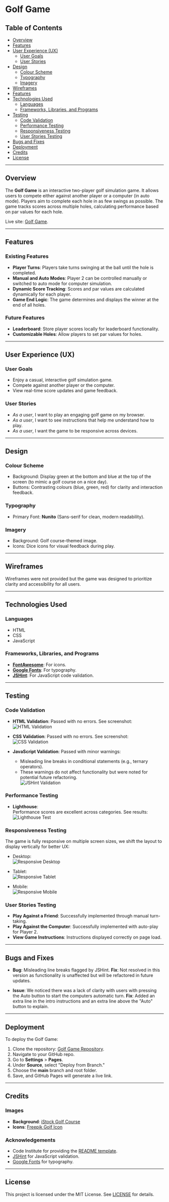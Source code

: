 # Golf Game

## Table of Contents

- [Overview](#overview)
- [Features](#features)
- [User Experience (UX)](#user-experience-ux)
  - [User Goals](#user-goals)
  - [User Stories](#user-stories)
- [Design](#design)
  - [Colour Scheme](#colour-scheme)
  - [Typography](#typography)
  - [Imagery](#imagery)
- [Wireframes](#wireframes)
- [Features](#features)
- [Technologies Used](#technologies-used)
  - [Languages](#languages)
  - [Frameworks, Libraries, and Programs](#frameworks-libraries-and-programs)
- [Testing](#testing)
  - [Code Validation](#code-validation)
  - [Performance Testing](#performance-testing)
  - [Responsiveness Testing](#responsiveness-testing)
  - [User Stories Testing](#user-stories-testing)
- [Bugs and Fixes](#bugs-and-fixes)
- [Deployment](#deployment)
- [Credits](#credits)
- [License](#license)

---

## Overview

The **Golf Game** is an interactive two-player golf simulation game. It allows users to compete either against another player or a computer (in auto mode). Players aim to complete each hole in as few swings as possible. The game tracks scores across multiple holes, calculating performance based on par values for each hole.

Live site: <a href="https://github.com/dickiegog/PP2-2/deployments/github-pages" target="_blank">Golf Game</a>.

---

## Features

### Existing Features

- **Player Turns**: Players take turns swinging at the ball until the hole is completed.
- **Manual and Auto Modes**: Player 2 can be controlled manually or switched to auto mode for computer simulation.
- **Dynamic Score Tracking**: Scores and par values are calculated dynamically for each player.
- **Game End Logic**: The game determines and displays the winner at the end of all holes.

### Future Features

- **Leaderboard**: Store player scores locally for leaderboard functionality.
- **Customizable Holes**: Allow players to set par values for holes.

---

## User Experience (UX)

### User Goals

- Enjoy a casual, interactive golf simulation game.
- Compete against another player or the computer.
- View real-time score updates and game feedback.

### User Stories

- _As a user_, I want to play an engaging golf game on my browser.
- _As a user_, I want to see instructions that help me understand how to play.
- _As a user_, I want the game to be responsive across devices.

---

## Design

### Colour Scheme

- Background: Display green at the bottom and blue at the top of the screen (to mimic a golf course on a nice day).
- Buttons: Contrasting colours (blue, green, red) for clarity and interaction feedback.

### Typography

- Primary Font: **Nunito** (Sans-serif for clean, modern readability).

### Imagery

- Background: Golf course-themed image.
- Icons: Dice icons for visual feedback during play.

---

## Wireframes

Wireframes were not provided but the game was designed to prioritize clarity and accessibility for all users.

---

## Technologies Used

### Languages

- HTML
- CSS
- JavaScript

### Frameworks, Libraries, and Programs

- **<a href="https://fontawesome.com/" target="_blank">FontAwesome</a>**: For icons.
- **<a href="https://fonts.google.com/" target="_blank">Google Fonts</a>**: For typography.
- **<a href="https://jshint.com/" target="_blank">JSHint</a>**: For JavaScript code validation.

---

## Testing

### Code Validation

- **HTML Validation**: Passed with no errors. See screenshot:  
  ![HTML Validation](assets/images/HTML-validator.png)

- **CSS Validation**: Passed with no errors. See screenshot:  
  ![CSS Validation](assets/images/CSS-validator.png)

- **JavaScript Validation**: Passed with minor warnings:
  - Misleading line breaks in conditional statements (e.g., ternary operators).
  - These warnings do not affect functionality but were noted for potential future refactoring.  
  ![JSHint Validation](assets/images/JSHint-validator.png)

### Performance Testing

- **Lighthouse**:  
  Performance scores are excellent across categories. See results:  
  ![Lighthouse Test](assets/images/Lighthouse-test.png)

### Responsiveness Testing

The game is fully responsive on multiple screen sizes, we shift the layout to display vertically for better UX:

- Desktop:  
  ![Responsive Desktop](assets/images/Responsive-desktop.png)

- Tablet:  
  ![Responsive Tablet](assets/images/Responsive-tablet.png)

- Mobile:  
  ![Responsive Mobile](assets/images/Responsive-mobile.png)

### User Stories Testing

- **Play Against a Friend**: Successfully implemented through manual turn-taking.
- **Play Against the Computer**: Successfully implemented with auto-play for Player 2.
- **View Game Instructions**: Instructions displayed correctly on page load.

---

## Bugs and Fixes

- **Bug**: Misleading line breaks flagged by JSHint.
  **Fix**: Not resolved in this version as functionality is unaffected but will be refactored in future updates.
  
- **Issue**: We noticed there was a lack of clarity with users with pressing the Auto button to start the computers automatic turn.
  **Fix**: Added an extra line in the intro instructions and an extra line above the "Auto" button to explain.

---

## Deployment

To deploy the Golf Game:

1. Clone the repository: <a href="https://github.com/dickiegog/PP2-2" target="_blank">Golf Game Repository</a>.
2. Navigate to your GitHub repo.
3. Go to **Settings** > **Pages**.
4. Under **Source**, select "Deploy from Branch."
5. Choose the **main** branch and root folder.
6. Save, and GitHub Pages will generate a live link.

---

## Credits

### Images

- **Background**: <a href="https://www.istockphoto.com/vector/golf-field-with-flag-gm165594199-6744168?phrase=golf+backgrounds" target="_blank">iStock Golf Course</a>
- **Icons**: <a href="https://www.freepik.com/icons/golf" target="_blank">Freepik Golf Icon</a>

### Acknowledgements

- Code Institute for providing the <a href="https://github.com/Code-Institute-Solutions/readme-template" target="_blank">README template</a>.
- <a href="https://jshint.com/" target="_blank">JSHint</a> for JavaScript validation.
- <a href="https://fonts.google.com/" target="_blank">Google Fonts</a> for typography.

---

## License

This project is licensed under the MIT License. See [LICENSE](LICENSE) for details.
